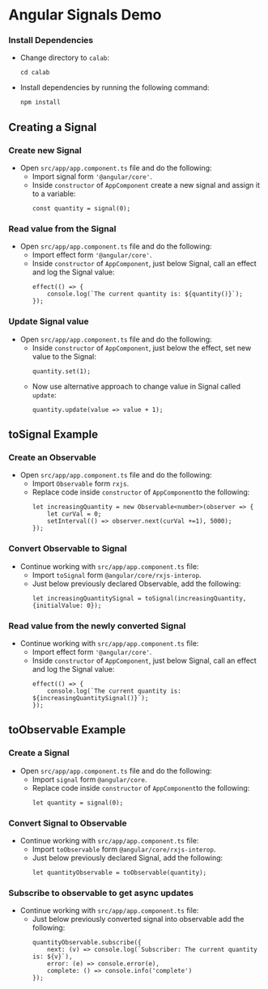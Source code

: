 # Angular Signals Demo

### Install Dependencies

-   Change directory to `calab`:
    ```
    cd calab
    ```
-   Install dependencies by running the following command:
    ```
    npm install
    ```

## Creating a Signal

### Create new Signal
- Open `src/app/app.component.ts` file and do the following:
    - Import signal form `'@angular/core'`.
    - Inside `constructor` of `AppComponent` create a new signal and assign it to a variable:
        ```
        const quantity = signal(0);
        ```
    
### Read value from the Signal
- Open `src/app/app.component.ts` file and do the following:
    - Import effect form `'@angular/core'`.
    - Inside `constructor` of `AppComponent`, just below Signal, call an effect and log the Signal value:
        ```
        effect(() => {
            console.log(`The current quantity is: ${quantity()}`);
        });
        ```

### Update Signal value
- Open `src/app/app.component.ts` file and do the following:
    - Inside `constructor` of `AppComponent`, just below the effect, set new value to the Signal:
        ```
        quantity.set(1);
        ```
    - Now use alternative approach to change value in Signal called `update`:
        ```
        quantity.update(value => value + 1);
        ```

## toSignal Example

### Create an Observable 
- Open `src/app/app.component.ts` file and do the following:
    - Import `Observable` form `rxjs`.
    - Replace code inside `constructor` of `AppComponent`to the following:
        ```
        let increasingQuantity = new Observable<number>(observer => {
            let curVal = 0;
            setInterval(() => observer.next(curVal +=1), 5000);
        });
        ```

### Convert Observable to Signal
- Continue working with `src/app/app.component.ts` file:
    - Import `toSignal` form `@angular/core/rxjs-interop`.
    - Just below previously declared Observable, add the following:
        ```
        let increasingQuantitySignal = toSignal(increasingQuantity, {initialValue: 0});
        ```

### Read value from the newly converted Signal
- Continue working with `src/app/app.component.ts` file:
    - Import effect form `'@angular/core'`.
    - Inside `constructor` of `AppComponent`, just below Signal, call an effect and log the Signal value:
        ```
        effect(() => {
            console.log(`The current quantity is: ${increasingQuantitySignal()}`);
        });
        ```

## toObservable Example

### Create a Signal 
- Open `src/app/app.component.ts` file and do the following:
    - Import `signal` form `@angular/core`.
    - Replace code inside `constructor` of `AppComponent`to the following:
        ```
        let quantity = signal(0);
        ```

### Convert Signal to Observable
- Continue working with `src/app/app.component.ts` file:
    - Import `toObservable` form `@angular/core/rxjs-interop`.
    - Just below previously declared Signal, add the following:
        ```
        let quantityObservable = toObservable(quantity);
        ```

### Subscribe to observable to get async updates
- Continue working with `src/app/app.component.ts` file:
    - Just below previously converted signal into observable add the following:
        ```
        quantityObservable.subscribe({
            next: (v) => console.log(`Subscriber: The current quantity is: ${v}`),
            error: (e) => console.error(e),
            complete: () => console.info('complete') 
        });        
        ```
